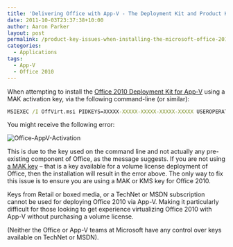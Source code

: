```yaml
---
title: 'Delivering Office with App-V - The Deployment Kit and Product Key issues'
date: 2011-10-03T23:37:38+10:00
author: Aaron Parker
layout: post
permalink: /product-key-issues-when-installing-the-microsoft-office-2010-deployment-kit-for-app-v/
categories:
  - Applications
tags:
  - App-V
  - Office 2010
---
```

When attempting to install the [Office 2010 Deployment Kit for App-V](http://www.microsoft.com/download/en/details.aspx?id=10386) using a MAK activation key, via the following command-line (or similar):

```cmd
MSIEXEC /I OffVirt.msi PIDKEYS=XXXXX-XXXXX-XXXXX-XXXXX-XXXXX USEROPERATIONS=1
```

You might receive the following error:

![Office-AppV-Activation]({{site.baseurl}}/media/2011/10/Office-AppV-Activation.png)

This is due to the key used on the command line and not actually any pre-existing component of Office, as the message suggests. If you are not using [a MAK key](http://technet.microsoft.com/en-us/office/ee691939) – that is a key available for a volume license deployment of Office, then the installation will result in the error above. The only way to fix this issue is to ensure you are using a MAK or KMS key for Office 2010.

Keys from Retail or boxed media, or a TechNet or MSDN subscription cannot be used for deploying Office 2010 via App-V. Making it particularly difficult for those looking to get experience virtualizing Office 2010 with App-V without purchasing a volume license.

(Neither the Office or App-V teams at Microsoft have any control over keys available on TechNet or MSDN).
